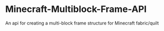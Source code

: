 # Minecraft-Multiblock-Frame-API
An api for creating a multi-block frame structure for Minecraft fabric/quilt
